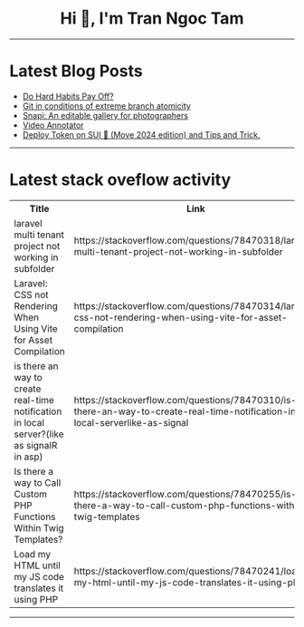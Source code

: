 <h1 align="center">Hi 👋, I'm Tran Ngoc Tam</h1>

---

# Latest Blog Posts 
<!-- BLOG-POST-LIST:START -->
- [Do Hard Habits Pay Off?](https://dev.to/devteam/do-hard-habits-pay-off-2cjh)
- [Git in conditions of extreme branch atomicity](https://dev.to/askepit/git-in-conditions-of-extreme-branch-atomicity-23mp)
- [Snapi: An editable gallery for photographers](https://dev.to/katriel/snapi-an-editable-gallery-for-photographers-2103)
- [Video Annotator](https://dev.to/cloudkungfu/video-annotator-375a)
- [Deploy Token on SUI 🚀 &lpar;Move 2024 edition&rpar; and Tips and Trick.](https://dev.to/doctornasa/deploy-token-on-sui-move-2024-edition-and-tips-and-trick-gok)
<!-- BLOG-POST-LIST:END -->

---

# Latest stack oveflow activity
<table>
  <tr><th>Title</th><th>Link</th></tr>
  <!-- STACKOVERFLOW:START --><tr><td>laravel multi tenant project not working in subfolder</td><td>https://stackoverflow.com/questions/78470318/laravel-multi-tenant-project-not-working-in-subfolder</td></tr><tr><td>Laravel: CSS not Rendering When Using Vite for Asset Compilation</td><td>https://stackoverflow.com/questions/78470314/laravel-css-not-rendering-when-using-vite-for-asset-compilation</td></tr><tr><td>is there an way to create real-time notification in local server?&lpar;like as signalR in asp&rpar;</td><td>https://stackoverflow.com/questions/78470310/is-there-an-way-to-create-real-time-notification-in-local-serverlike-as-signal</td></tr><tr><td>Is there a way to Call Custom PHP Functions Within Twig Templates?</td><td>https://stackoverflow.com/questions/78470255/is-there-a-way-to-call-custom-php-functions-within-twig-templates</td></tr><tr><td>Load my HTML until my JS code translates it using PHP</td><td>https://stackoverflow.com/questions/78470241/load-my-html-until-my-js-code-translates-it-using-php</td></tr><!-- STACKOVERFLOW:END -->
</table>

---


